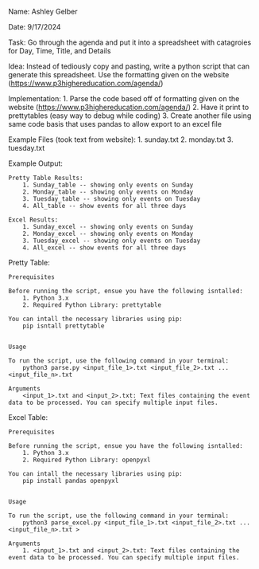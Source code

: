 Name: Ashley Gelber

Date: 9/17/2024

Task: Go through the agenda and put it into a spreadsheet with catagroies for Day, Time, Title, and Details

Idea: Instead of tediously copy and pasting, write a python script that can generate this spreadsheet. Use the formatting given on the website (https://www.p3highereducation.com/agenda/)

Implementation: 
    1. Parse the code based off of formatting given on the website (https://www.p3highereducation.com/agenda/)
    2. Have it print to prettytables (easy way to debug while coding)
    3. Create another file using same code basis that uses pandas to allow export to an excel file

Example Files (took text from website):
    1. sunday.txt
    2. monday.txt
    3. tuesday.txt

Example Output:

    Pretty Table Results:
        1. Sunday_table -- showing only events on Sunday
        2. Monday_table -- showing only events on Monday
        3. Tuesday_table -- showing only events on Tuesday
        4. All_table -- show events for all three days

    Excel Results:
        1. Sunday_excel -- showing only events on Sunday
        2. Monday_excel -- showing only events on Monday
        3. Tuesday_excel -- showing only events on Tuesday
        4. All_excel -- show events for all three days

Pretty Table:

    Prerequisites

    Before running the script, ensue you have the following isntalled:
        1. Python 3.x
        2. Required Python Library: prettytable

    You can intall the necessary libraries using pip:
        pip isntall prettytable


    Usage
    
    To run the script, use the following command in your terminal:
        python3 parse.py <input_file_1>.txt <input_file_2>.txt ... <input_file_n>.txt

    Arguments
        <input_1>.txt and <input_2>.txt: Text files containing the event data to be processed. You can specify multiple input files.


Excel Table:

    Prerequisites

    Before running the script, ensue you have the following isntalled:
        1. Python 3.x
        2. Required Python Library: openpyxl

    You can intall the necessary libraries using pip:
        pip install pandas openpyxl


    Usage
    
    To run the script, use the following command in your terminal:
        python3 parse_excel.py <input_file_1>.txt <input_file_2>.txt ... <input_file_n>.txt >

    Arguments
        1. <input_1>.txt and <input_2>.txt: Text files containing the event data to be processed. You can specify multiple input files.

